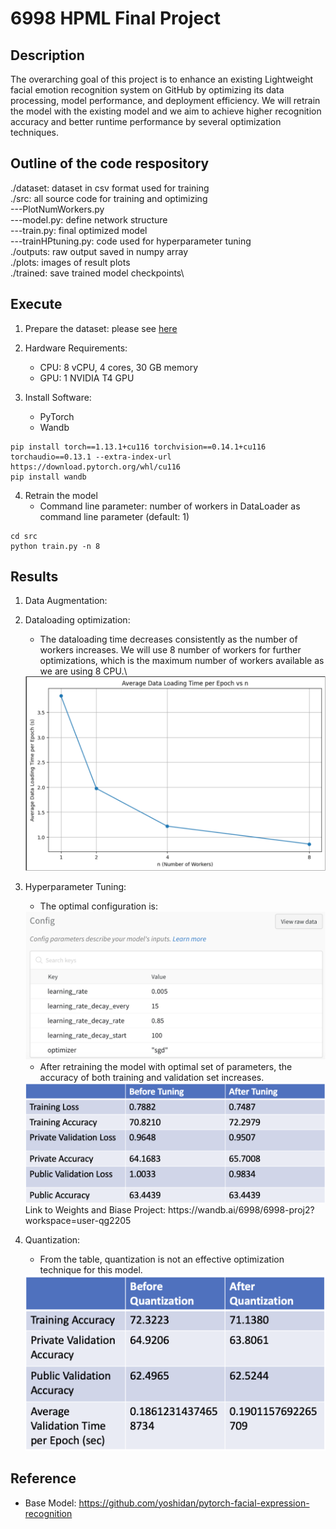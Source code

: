 # 6998 HPML Final Project

## Description

The overarching goal of this project is to enhance an existing Lightweight facial emotion recognition system on GitHub by optimizing its data processing, model performance, and deployment efficiency. We will retrain the model with the existing model and we aim to achieve higher recognition accuracy and better runtime performance by several optimization techniques. 

## Outline of the code respository

./dataset: dataset in csv format used for training\
./src: all source code for training and optimizing\
---PlotNumWorkers.py\
---model.py: define network structure\
---train.py: final optimized model\
---trainHPtuning.py: code used for hyperparameter tuning\
./outputs: raw output saved in numpy array\
./plots: images of result plots\
./trained: save trained model checkpoints\

## Execute

1. Prepare the dataset: please see [here](./dataset/README.md)

2. Hardware Requirements:
   * CPU: 8 vCPU, 4 cores, 30 GB memory
   * GPU: 1 NVIDIA T4 GPU
     
3. Install Software:
   * PyTorch
   * Wandb
```
pip install torch==1.13.1+cu116 torchvision==0.14.1+cu116 torchaudio==0.13.1 --extra-index-url 	https://download.pytorch.org/whl/cu116
pip install wandb
```

4. Retrain the model
   * Command line parameter: number of workers in DataLoader as command line parameter (default: 1)
```
cd src
python train.py -n 8
```

## Results
1. Data Augmentation: 
2. Dataloading optimization:
   * The dataloading time decreases consistently as the number of workers increases. We will use 8 number of workers for further optimizations, which is the maximum number of workers available as we are using 8 CPU.\
   <img src="./plots/NumWorkersvsTime.png">
   
3. Hyperparameter Tuning:
   * The optimal configuration is:
   <img src="./plots/HPconfig.png">

   * After retraining the model with optimal set of parameters, the accuracy of both training and validation set increases. 
   <img src="./plots/HPaccuracy.png">
   Link to Weights and Biase Project: https://wandb.ai/6998/6998-proj2?workspace=user-qg2205 

4. Quantization:
   * From the table, quantization is not an effective optimization technique for this model. 
   <img src="./plots/quanAccuracy.png">
   
## Reference

* Base Model: https://github.com/yoshidan/pytorch-facial-expression-recognition
